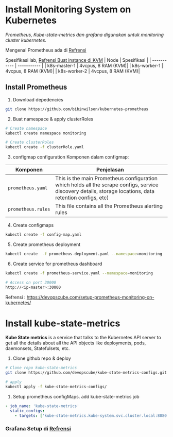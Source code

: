 # Install Monitoring System on Kubernetes

*Prometheus, Kube-state-metrics dan grafana digunakan untuk monitoring cluster kubernetes.*

Mengenai Prometheus ada di [Refrensi](https://github.com/ngurah-bagus-trisna/cheatsheet-cloud/blob/main/monitoring/Penjelasan-Prometheus.md)

Spesifikasi lab, [Refrensi Buat instance di KVM](https://github.com/ngurah-bagus-trisna/cheatsheet-cloud/blob/main/create-instance-kvm.md)
| Node  | Spesifikasi |
| ----------- | ----------- |
| k8s-master-1 | 4vcpus, 8 RAM (KVM)|
| k8s-worker-1 | 4vcpus, 8 RAM (KVM)|
| k8s-worker-2 | 4vcpus, 8 RAM (KVM)|

## Install Prometheus

1. Download depedencies

```bash
git clone https://github.com/bibinwilson/kubernetes-prometheus
```

2. Buat namespace & apply clusterRoles

```bash
# Create namespace
kubectl create namespace monitoring

# Create clusterRoles
kubectl create -f clusterRole.yaml
```

3. configmap configuration
Komponen dalam configmap:

| Komponen  | Penjelasan |
| ----------- | ----------- |
| `prometheus.yaml` | This is the main Prometheus configuration which holds all the scrape configs, service discovery details, storage locations, data retention configs, etc)|
| `prometheus.rules` | This file contains all the Prometheus alerting rules|

4. Create configmaps

```bash
kubectl create -f config-map.yaml
```

5. Create prometheus deployment

```bash
kubectl create  -f prometheus-deployment.yaml --namespace=monitoring 
```

6. Create service for prometheus dashboard 

```bash
kubectl create -f prometheus-service.yaml --namespace=monitoring

# Access on port 30000
http://<ip-master>:30000
```

Refrensi : https://devopscube.com/setup-prometheus-monitoring-on-kubernetes/

# Install kube-state-metrics

**Kube State metrics** is a service that talks to the Kubernetes API server to get all the details about all the API objects like deployments, pods, daemonsets, Statefulsets, etc.

1. Clone github repo & deploy
   
```bash
# Clone repo kube-state-metrics
git clone https://github.com/devopscube/kube-state-metrics-configs.git

# apply
kubectl apply -f kube-state-metrics-configs/
```

1. Setup prometheus configMaps. add kube-state-metrics job

```yaml
- job_name: 'kube-state-metrics'
  static_configs:
    - targets: ['kube-state-metrics.kube-system.svc.cluster.local:8080']
```

### Grafana Setup di [Refrensi](https://github.com/ngurah-bagus-trisna/cheatsheet-cloud/blob/main/monitoring/install-grafana.md)
